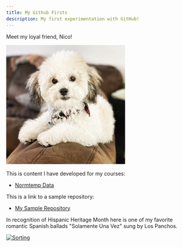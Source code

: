 ```yaml
---
title: My Github Firsts
description: My first experimentation with GitHub!
---
```


Meet my loyal friend, Nico!

![My Pic](/pics/covidpuppy.JPG)

This is content I have developed for my courses:

- [Normtemp Data](/normtemp/index.md)

This is a link to a sample repository:

- [My Sample Repository](https://github.com/mynita/sample)

In recognition of Hispanic Heritage Month here is one of my favorite romantic Spanish ballads "Solamente Una Vez" sung by Los Panchos.

[![Sorting](https://img.youtube.com/vi/WD-Nre__RzY/0.jpg)](https://www.youtube.com/watch?v=WD-Nre__RzY)
